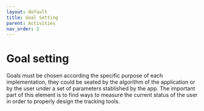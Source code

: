 ```yaml
---
layout: default
title: Goal Setting
parent: Activities
nav_order: 2
---
```


# Goal setting

Goals must be chosen according the specific purpose of each implementation, they could be seated by the algorithm of the application or by the user under a set of parameters stablished by the app. The important part of this element is to find ways to measure the current status of the user in order to properly design the tracking tools. 
